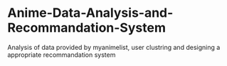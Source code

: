 # Anime-Data-Analysis-and-Recommandation-System
Analysis of data provided by myanimelist, user clustring and designing a appropriate recommandation system
